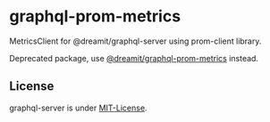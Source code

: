 # graphql-prom-metrics
MetricsClient for @dreamit/graphql-server using prom-client library.

Deprecated package, use [@dreamit/graphql-prom-metrics][1] instead.

## License

graphql-server is under [MIT-License](./LICENSE).

[1]: https://github.com/dreamit-de/graphql-prom-metrics
